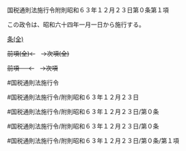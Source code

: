 国税通則法施行令附則昭和６３年１２月２３日第０条第１項

この政令は、昭和六十四年一月一日から施行する。

[条(全)](国税通則法施行＿令附則昭和６３年１２月２３日第０条_.md)

~~前項(全)←~~　~~→次項(全)~~

~~前項 　 ←~~　~~→次項~~



#国税通則法施行令

#国税通則法施行令/附則昭和６３年１２月２３日

#国税通則法施行令/附則昭和６３年１２月２３日/第０条

#国税通則法施行令/附則昭和６３年１２月２３日/第０条

#国税通則法施行令/附則昭和６３年１２月２３日/第０条/第１項


